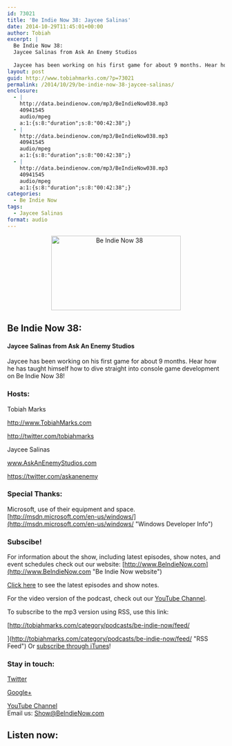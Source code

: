 ```yaml
---
id: 73021
title: 'Be Indie Now 38: Jaycee Salinas'
date: 2014-10-29T11:45:01+00:00
author: Tobiah
excerpt: |
  Be Indie Now 38:
  Jaycee Salinas from Ask An Enemy Studios
  
  Jaycee has been working on his first game for about 9 months. Hear how he has taught himself how to dive straight into console game development on Be Indie Now 38!
layout: post
guid: http://www.tobiahmarks.com/?p=73021
permalink: /2014/10/29/be-indie-now-38-jaycee-salinas/
enclosure:
  - |
    http://data.beindienow.com/mp3/BeIndieNow038.mp3
    40941545
    audio/mpeg
    a:1:{s:8:"duration";s:8:"00:42:38";}
  - |
    http://data.beindienow.com/mp3/BeIndieNow038.mp3
    40941545
    audio/mpeg
    a:1:{s:8:"duration";s:8:"00:42:38";}
  - |
    http://data.beindienow.com/mp3/BeIndieNow038.mp3
    40941545
    audio/mpeg
    a:1:{s:8:"duration";s:8:"00:42:38";}
categories:
  - Be Indie Now
tags:
  - Jaycee Salinas
format: audio
---
```

<p style="text-align: center;">
  <img class="aligncenter" src="/assets/2013/10/BeIndyNowLogo-512h-300x172.png?resize=300%2C172" alt="Be Indie Now 38" width="300" height="172" data-recalc-dims="1" />
</p>

## Be Indie Now 38:

#### Jaycee Salinas from Ask An Enemy Studios

Jaycee has been working on his first game for about 9 months. Hear how he has taught himself how to dive straight into console game development on Be Indie Now 38!

<!--more-->

### Hosts:

Tobiah Marks
  
<a href="http://www.TobiahMarks.com" target="_blank">http://www.TobiahMarks.com</a>
  
<a title="Tobiah Twitter" href="http://twitter.com/tobiahmarks" target="_blank">http://twitter.com/tobiahmarks</a>

<span class="creator">Jaycee Salinas</span>
  
<a href="http://www.AskAnEnemyStudios.com" target="_blank">www.AskAnEnemyStudios.com</a>
  
<a href="https://twitter.com/askanenemy" target="_blank">https://twitter.com/askanenemy</a>

### Special Thanks:

Microsoft, use of their equipment and space. [http://msdn.microsoft.com/en-us/windows/](http://msdn.microsoft.com/en-us/windows/ "Windows Developer Info")

### Subscibe!

For information about the show, including latest episodes, show notes, and event schedules check out our website: [http://www.BeIndieNow.com](http://www.BeIndieNow.com "Be Indie Now website")

[Click here](http://tobiahmarks.com/category/podcasts/be-indie-now/ "Be Indie Now episodes and show notes") to see the latest episodes and show notes.

For the video version of the podcast, check out our <a title="YouTube" href="http://www.youtube.com/channel/UCW6QQfnk1In7woq619zgD0g" target="_blank">YouTube Channel</a>.

To subscribe to the mp3 version using RSS, use this link:
  
[http://tobiahmarks.com/category/podcasts/be-indie-now/feed/
  
](http://tobiahmarks.com/category/podcasts/be-indie-now/feed/ "RSS Feed") Or <a title="iTunes" href="https://itunes.apple.com/us/podcast/be-indie-now/id734501818 " target="_blank">subscribe through iTunes</a>!

### Stay in touch:

<a title="Twitter" href="http://twitter.com/BeIndieNow" target="_blank">Twitter</a>
  
<a href="https://plus.google.com/105885018850238693949" target="_blank" rel="publisher">Google+</a>
  
<a title="YouTube" href="http://www.youtube.com/channel/UCW6QQfnk1In7woq619zgD0g" target="_blank">YouTube Channel<br /> </a>Email us: <Show@BeIndieNow.com>

## Listen now: